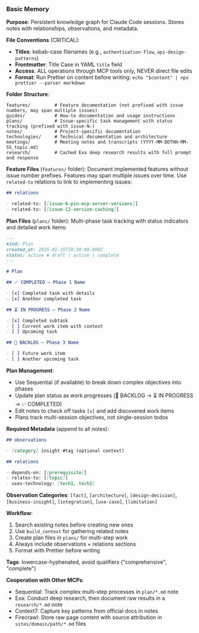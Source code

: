 ### Basic Memory

**Purpose**: Persistent knowledge graph for Claude Code sessions. Stores notes with relationships, observations, and metadata.

**File Conventions** (CRITICAL):

- **Titles**: kebab-case filenames (e.g., `authentication-flow`, `api-design-patterns`)
- **Frontmatter**: Title Case in YAML `title` field
- **Access**: ALL operations through MCP tools only, NEVER direct file edits
- **Format**: Run Prettier on content before writing: `echo "$content" | npx prettier --parser markdown`

**Folder Structure**:

```
features/         # Feature documentation (not prefixed with issue numbers, may span multiple issues)
guides/           # How-to documentation and usage instructions
plans/            # Issue-specific task management with status tracking (prefixed with issue-N-)
notes/            # Project-specific documentation
technologies/     # Technical documentation and architecture
meetings/         # Meeting notes and transcripts (YYYY-MM-DDTHH-MM-SS_topic.md)
research/         # Cached Exa deep research results with full prompt and response
```

**Feature Files** (`features/` folder):
Document implemented features without issue number prefixes. Features may span multiple issues over time. Use `related-to` relations to link to implementing issues:

```markdown
## relations

- related-to: [[issue-6-pin-mcp-server-versions]]
- related-to: [[issue-12-version-caching]]
```

**Plan Files** (`plans/` folder):
Multi-phase task tracking with status indicators and detailed work items:

```markdown
---
kind: Plan
created_at: 2025-01-15T10:30:00.000Z
status: active # draft | active | complete
---

# Plan

## ✅ COMPLETED — Phase 1 Name

- [x] Completed task with details
- [x] Another completed task

## ⏳ IN PROGRESS — Phase 2 Name

- [x] Completed subtask
- [ ] Current work item with context
- [ ] Upcoming task

## 📌 BACKLOG — Phase 3 Name

- [ ] Future work item
- [ ] Another upcoming task
```

**Plan Management**:

- Use Sequential (if available) to break down complex objectives into phases
- Update plan status as work progresses (📌 BACKLOG → ⏳ IN PROGRESS → ✅ COMPLETED)
- Edit notes to check off tasks `[x]` and add discovered work items
- Plans track multi-session objectives, not single-session todos

**Required Metadata** (append to all notes):

```markdown
## observations

- [category] insight #tag (optional context)

## relations

- depends-on: [[prerequisite]]
- relates-to: [[topic]]
- uses-technology: [tech1, tech2]
```

**Observation Categories**: `[fact]`, `[architecture]`, `[design-decision]`, `[business-insight]`, `[integration]`, `[use-case]`, `[limitation]`

**Workflow**:

1. Search existing notes before creating new ones
2. Use `build_context` for gathering related notes
3. Create plan files in `plans/` for multi-step work
4. Always include observations + relations sections
5. Format with Prettier before writing

**Tags**: lowercase-hyphenated, avoid qualifiers ("comprehensive", "complete")

**Cooperation with Other MCPs**:

- Sequential: Track complex multi-step processes in `plan/*.md` note
- Exa: Conduct deep research, then document raw results in a `research/*.md` note
- Context7: Capture key patterns from official docs in notes
- Firecrawl: Store raw page content with source attribution in `sites/domain/path/*.md` files
